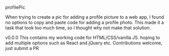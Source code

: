 profilePic

When trying to create a pic for adding a profile picture to a web app, I found no options to copy and paste code for adding a profile photo. This made it a task that took too much time, so I thought why not make that solution. 

v0.0.0
This contains my working code for HTML/CSS/vanilla JS.
hoping to add multiple options such as React and jQuery etc. Contributions welcome, just submit a PR
